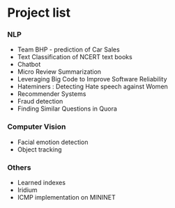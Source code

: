 
# Project list

### NLP
* Team BHP - prediction of Car Sales
* Text Classification of NCERT text books
* Chatbot 
* Micro Review Summarization
* Leveraging Big Code to Improve Software Reliability
* Hateminers : Detecting Hate speech against Women
* Recommender Systems
* Fraud detection
* Finding Similar Questions in Quora

### Computer Vision
* Facial emotion detection
* Object tracking


### Others
* Learned indexes
* Iridium
* ICMP implementation on MININET

